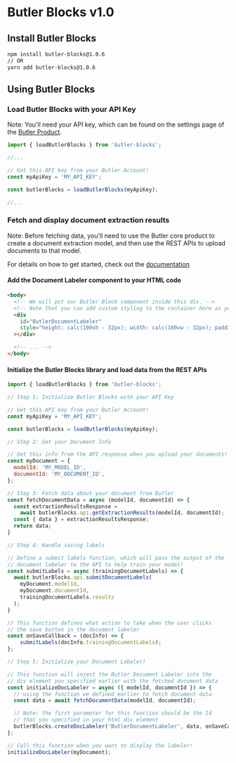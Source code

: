 # Butler Blocks v1.0

## Install Butler Blocks

```bash
npm install butler-blocks@1.0.6
// OR
yarn add butler-blocks@1.0.6
```

## Using Butler Blocks

### Load Butler Blocks with your API Key

Note: You'll need your API key, which can be found
on the settings page of the [Butler Product](https://app.butlerlabs.ai/settings).

```js
import { loadButlerBlocks } from 'butler-blocks';

//...

// Get this API key from your Butler Account!
const myApiKey = 'MY_API_KEY';

const butlerBlocks = loadButlerBlocks(myApiKey);

//...
```

### Fetch and display document extraction results

Note: Before fetching data, you'll need to use the Butler core product to create a document extraction model, and
then use the REST APIs to upload documents to that model.

For details on how to get started, check out the [documentation](https://docs.butlerlabs.ai/reference/welcome)

#### Add the Document Labeler component to your HTML code

```html
<body>
  <!-- We will put our Butler Block component inside this div. -->
  <!-- Note that you can add custom styling to the container here as you wish -->
  <div
    id="ButlerDocumentLabeler"
    style="height: calc(100vh - 32px); width: calc(100vw - 32px); padding: 8px"
  ></div>

  <!-- ... -->
</body>
```

#### Initialize the Butler Blocks library and load data from the REST APIs

```js
import { loadButlerBlocks } from 'butler-blocks';

// Step 1: Initialize Butler Blocks with your API Key

// Get this API key from your Butler Account!
const myApiKey = 'MY_API_KEY';

const butlerBlocks = loadButlerBlocks(myApiKey);

// Step 2: Get your Document Info

// Get this info from the API response when you upload your documents!
const myDocument = {
  modelId: 'MY_MODEL_ID',
  documentId: 'MY_DOCUMENT_ID',
};

// Step 3: Fetch data about your document from Butler
const fetchDocumentData = async (modelId, documentId) => {
  const extractionResultsResponse =
    await butlerBlocks.api.getExtractionResults(modelId, documentId);
  const { data } = extractionResultsResponse;
  return data;
}

// Step 4: Handle saving labels

// Define a submit labels function, which will pass the output of the
// document labeler to the API to help train your model!
const submitLabels = async (trainingDocumentLabels) => {
  await butlerBlocks.api.submitDocumentLabels(
    myDocument.modelId,
    myDocument.documentId,
    trainingDocumentLabels.results
  );
}

// This function defines what action to take when the user clicks
// the save button in the document labeler
const onSaveCallback = (docInfo) => {
    submitLabels(docInfo.trainingDocumentLabels);
};

// Step 5: Initialize your Document Labeler!

// This function will inject the Butler Document Labeler into the
// div element you specified earlier with the fetched document data
const initializeDocLabeler = async ({ modelId, documentId }) => {
  // using the function we defined earlier to fetch document data
  const data = await fetchDocumentData(modelId, documentId);

  // Note: the first parameter for this function should be the Id
  // that you specified in your html div element
  butlerBlocks.createDocLabeler('ButlerDocumentLabeler', data, onSaveCallback);
};

// Call this function when you want to display the labeler!
initializeDocLabeler(myDocument);
```
